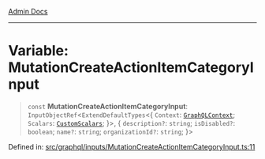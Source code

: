 [Admin Docs](/)

***

# Variable: MutationCreateActionItemCategoryInput

> `const` **MutationCreateActionItemCategoryInput**: `InputObjectRef`\<`ExtendDefaultTypes`\<\{ `Context`: [`GraphQLContext`](../../../context/type-aliases/GraphQLContext.md); `Scalars`: [`CustomScalars`](../../../scalars/type-aliases/CustomScalars.md); \}\>, \{ `description?`: `string`; `isDisabled?`: `boolean`; `name?`: `string`; `organizationId?`: `string`; \}\>

Defined in: [src/graphql/inputs/MutationCreateActionItemCategoryInput.ts:11](https://github.com/gautam-divyanshu/talawa-api/blob/441b833d91882cfef7272c118419933afe47f7b6/src/graphql/inputs/MutationCreateActionItemCategoryInput.ts#L11)
